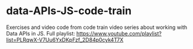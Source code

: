 # data-APIs-JS-code-train
Exercises and video code from code train video series about working with Data APIs in JS.
Full playlist: https://www.youtube.com/playlist?list=PLRqwX-V7Uu6YxDKpFzf_2D84p0cyk4T7X
